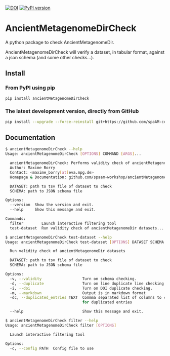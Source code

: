 [![DOI](https://zenodo.org/badge/DOI/10.5281/zenodo.4003826.svg)](https://doi.org/10.5281/zenodo.4003826) [![PyPI version](https://badge.fury.io/py/ancientMetagenomeDirCheck.svg)](https://pypi.org/project/ancientMetagenomeDirCheck)

# AncientMetagenomeDirCheck

A python package to check AncientMetagenomeDir.

AncientMetagenomeDirCheck will verify a dataset, in tabular format, against a json schema (and some other checks...).

## Install

### From PyPI using pip

```bash
pip install ancientMetagenomeDirCheck
```

### The latest development version, directly from GitHub

```bash
pip install --upgrade --force-reinstall git+https://github.com/spaAM-community/AncientMetagenomeDirCheck.git@dev
```

## Documentation

```bash
$ ancientMetagenomeDirCheck --help
Usage: ancientMetagenomeDirCheck [OPTIONS] COMMAND [ARGS]...

  ancientMetagenomeDirCheck: Performs validity check of ancientMetagenomeDir datasets
  Author: Maxime Borry
  Contact: <maxime_borry[at]eva.mpg.de>
  Homepage & Documentation: github.com/spaam-workshop/ancientMetagenomeDirCheck

  DATASET: path to tsv file of dataset to check
  SCHEMA: path to JSON schema file

Options:
  --version  Show the version and exit.
  --help     Show this message and exit.

Commands:
  filter        Launch interactive filtering tool
  test-dataset  Run validity check of ancientMetagenomeDir datasets...
```
```bash
$ ancientMetagenomeDirCheck test-dataset --help
Usage: ancientMetagenomeDirCheck test-dataset [OPTIONS] DATASET SCHEMA

  Run validity check of ancientMetagenomeDir datasets

  DATASET: path to tsv file of dataset to check
  SCHEMA: path to JSON schema file

Options:
  -v, --validity                  Turn on schema checking.
  -d, --duplicate                 Turn on line duplicate line checking.
  -i, --doi                       Turn on DOI duplicate checking.
  -m, --markdown                  Output is in markdown format
  -dc, --duplicated_entries TEXT  Commma separated list of columns to check
                                  for duplicated entries

  --help                          Show this message and exit.
```
```bash
$ ancientMetagenomeDirCheck filter --help
Usage: ancientMetagenomeDirCheck filter [OPTIONS]

  Launch interactive filtering tool

Options:
  -c, --config PATH  Config file to use
```

